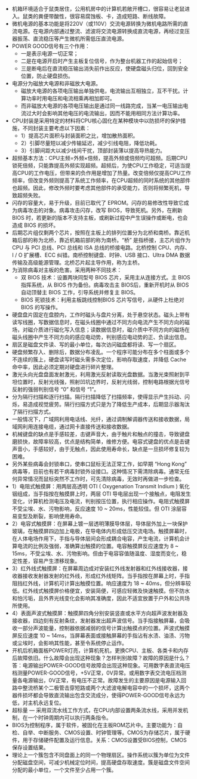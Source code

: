 - 机箱环境适合于鼠类居住，公用机房中的计算机若敞开槽口，很容易让老鼠进入。鼠类的粪便带酸性，很容易腐蚀板、卡，造成短路、断线故障。 
- 微机电源的基本功能是将220V（或110V）交流电源转换为微机电路所需的直流电源。在电源内部通过整流、滤波将交流电源转换成直流电源，再经过变压器振荡、直流稳压等产生微机所需低压直流电源。 
- POWER GOOD信号有三个作用：
  - 一是表示电源一切正常；
  - 二是在电源开启时产生主板复位信号，作为整台机器工作的起始信号；
  - 三是断电后在直流稳压输出消失前作出反应，使硬盘磁头归位，回到安全位置，防止硬盘损伤。 
- 电源分为磁放大电源和非磁放大电源。
  - 磁放大电源的各项电压输出单独供电，电流输出互相独立，互不干扰。计算功率时用电压和电流相乘再相加即可。
  - 而非磁放大电源的各项电压输出是通过同一线路完成，当某一电压输出电流过大时会影响其他电压的电流输出，因而不能用相同方法计算功率。 
- CPU封装是采用特定的材料将CPU核心固化在某种模块中以防损坏的保护措施，不同封装主要考虑以下因素：
  - 1）提高芯片面积与封装面积之比，增加散热面积。
  - 2）引脚尽量短以减少传输延迟，减少引线电阻，降低功耗。
  - 3）引脚间距大以减少线间干扰，顶部封装薄以提高导热能力。 
- 超频基本方法：CPU主频=外频×倍频，提高外频或倍频均可超频。后期CPU锁死倍频，只能靠提高外频实现超频。超频后，为使CPU工作稳定，可适当提高CPU的工作电压，但带来的负作用是增加了热量。改变倍频仅提高CPU工作频率，但改变外频则提高了系统工作频率，在CPU超频的同时系统的其他部件也超频。因此，修改外频时要考虑其他部件的承受能力，否则将频繁死机，导致超频失败。 
- 闪存的容量大，易于升级，目前已取代了 EPROM。闪存的易修改性导致它成为病毒攻击的对象。病毒攻击闪存，改写 BIOS，导致死机。另外，在刷新 BIOS 时，若更新的版本不支持主板，或刷新过程中产生误操作或断电，也会造成 BIOS 的损坏。 
- 后期芯片组仅剩两个芯片，按照在主板上的排列位置分为北桥和南桥。靠近机箱后部的称为北桥，靠近机箱前部的称为南桥。“桥” 是指桥接，主芯片组作为 CPU 与 PCI 总线、PCI 总线和 ISA 总线的桥接电路。北桥控制 CPU、内存、I / O 扩展槽、ECC 纠错。南桥控制键盘、时钟、USB 接口、Ultra DMA 数据传输及高级能源管理。北桥芯片起主导作用，称为主桥。 
- 为消除病毒对主板的危害。采用两种不同技术：
  - 双 BIOS 技术：设置两块同型号 BIOS 芯片，采用主从连接方式。主 BIOS 指挥系统，从 BIOS 作为备份。病毒攻击主 BIOS后，重新开机时从 BIOS 自动顶替主 BIOS 工作，引导系统并修复主 BIOS。
  - BIOS 死锁技术：利用主板跳线控制BIOS 芯片写信号，从硬件上杜绝对 BIOS 的写操作。 
- 硬盘盘片固定在盘腔内，工作时磁头与盘片分离，处于悬空状态。磁头上带有读写线圈，写数据信息时，在磁头线圈中通过不同方向电流产生不同方向的磁场，对磁介质进行磁化写入信息；读数据信息时，磁介质中不同方向的磁场在磁头线圈中产生不同方向的感应电动势，判别感应电动势的正、负读出信息。 
- 扇区是磁盘文件读、写的最小单位，每次访问磁盘都将读、写一个扇区。 
- 硬盘频繁存入、删除后，数据分布凌乱。一个程序可能分布在多个柱面或多个不连续的簇上，硬盘读写时磁头需多次定位，影响存取速度，并降低 Cache 命中率，因此必须定期对硬盘进行碎片整理。 
- 激光头向光盘盘面发射激光，利用激光反射读取光盘数据。当激光束照射到平坦位置时，反射光线强，照射凹坑边界时，反射光线弱，控制电路根据光信号反射的强弱判别信号  “0” 和信号 “1”。 
- 分为隔行扫描和逐行扫描。隔行扫描降低了扫描频率，使得显示产生抖动、闪烁，易造成视觉疲劳。隔行扫描方式只是为了降低生产成本，后期显示器淘汰了隔行扫描方式。 
- 一般情况下，广域网利用电话线、光纤，通过调制解调器传送和接收数据，局域网利用连接电缆，通过网卡直接传送和接收数据。 
- 机械键盘的缺点是手感较差，击键声音大，由于触片和触点的撞击，导致键盘磨损快，故障率较高，优点是结构简单，维修方便。电容式键盘的优点是击键声音小，手感较好，由于无触点，因此使用寿命长，缺点是一旦损坏修复较为困难。 
- 另外某些病毒会封锁串口，使串口鼠标无法正常工作，如早期 “Hong Kong” 病毒等，目前也有若干病毒封锁外设接口。这种情况下需清除病毒。通常无任何异常情况而鼠标突然不工作时，可先清除病毒，无效时再做进一步检查。 
- 1）电阻式触摸屏：用两层高透明 OTI ( Oxygenation Transmit Indium ) 氧化铟组成，当手指按在触摸屏上时，两层 OTI 导电层出现一个接触点，电阻发生变化，计算机检测电压及电流，判别按压位置，执行相应操作。电阻式触摸屏不受尘埃、水、污物影响，反应速度 10 ~ 20ms，性能较佳。但 OTI 涂层容易变型及断裂，影响使用寿命。
- 2）电容式触摸屏：在屏幕上镀一层透明薄膜导体层，导体层外加上一块保护玻璃，在触摸屏四边加上电极，在导电体内形成低压交流电场。触摸屏幕时，在人体电场作用下，手指与导体层间会形成耦合电容，产生电流，计算机会计算电流的比例及强弱，准确算出触摸的位置。电容触摸屏反应速度为 8 ~ 15ms，不受尘埃、水、污物影响。但由于电容容值随温度、湿度而变化，稳定性差，容易产生漂移现象。
- 3）红外线式触摸屏：在屏幕周边成对安装红外线发射器和红外线接收器，接收器接收发射器发射的红外线，形成红外线矩阵。当手指按在屏幕上时，手指阻挡红外线，计算机可计算出触摸位置。响应速度为 18 ~ 40ms，但分辨率较低。红外线式触摸屏价格便宜，安装简便，可感应轻微及快速触摸。但不防水和怕污垢，且外界光线变化会影响其准确度，因此不适宜放置于户外和公共场所使用。
- 4）表面声波式触摸屏：触摸屏四角分别安装竖直或水平方向超声波发射器及接收器，四边刻有反射条纹，发射器发出超声波信号。当手指接触屏幕，会吸收一部分声波能量，控制器依据减弱的信号计算出触摸点的位置。声波式触摸屏反应速度 10 ~ 14ms，当屏幕表面或接触屏幕的手指沾有水渍、油渍、污物或尘埃时，会影响其性能，甚至令系统停止运作。 
- 开机后机箱面板POWER灯亮，计算机死机，更换CPU、主板、各类卡和内存后故障依旧。什么故障会出现这种现象？怎样判别故障？故障的原因是什么？答：电源输出POWER-GOOD信号故障会出现这种现象。可用数字表直流电压档测量POWER-GOOD信号，+5V正常，0V异常。或用数字表交流电压档测量各电源输出，0V正常，有电压不正常。故障发生的主要原因是电源输入回路中整流桥某个二极管击穿短路或两个大滤波电解电容中的一个损坏，这两个器件损坏都会导致直流输出包含交流成分，使得POWER-GOOD信号永远为低，对主机永远复位。 
- 超标量 — 采用双流水线工作方式，在CPU内部设置两条流水线，采用并发机制，在一个时钟周期内可以执行两条指令。 
- BIOS为控制程序，属于软件，被固化在主板ROM芯片中。主要功能为：自检、自举、中断服务、CMOS设置、时钟管理等。CMOS为存储芯片，属于硬件，用于存储硬件配置及运行信息。关系：CMOS设置受BIOS控制，CMOS保存设置结果。 
- 理论上一个簇包含不同盘面上的同一个物理扇区。操作系统以簇为单位为文件分配磁盘空间，可减少机械定位时间，提高硬盘存取速度。簇是磁盘文件空间分配的最小单位，一个文件至少占用一个簇。